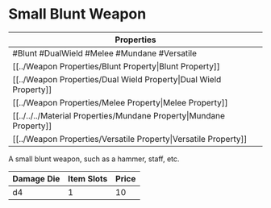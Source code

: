 # Small Blunt Weapon

| Properties                                                          |
| ------------------------------------------------------------------- |
| #Blunt #DualWield #Melee #Mundane #Versatile                        |
| [[../Weapon Properties/Blunt Property\|Blunt Property]]             |
| [[../Weapon Properties/Dual Wield Property\|Dual Wield Property]]   |
| [[../Weapon Properties/Melee Property\|Melee Property]]             |
| [[../../../Material Properties/Mundane Property\|Mundane Property]] |
| [[../Weapon Properties/Versatile Property\|Versatile Property]]     |
A small blunt weapon, such as a hammer, staff, etc.

| Damage Die | Item Slots | Price |
| ---------- | ---------- | ----- |
| d4         | 1          | 10    |
